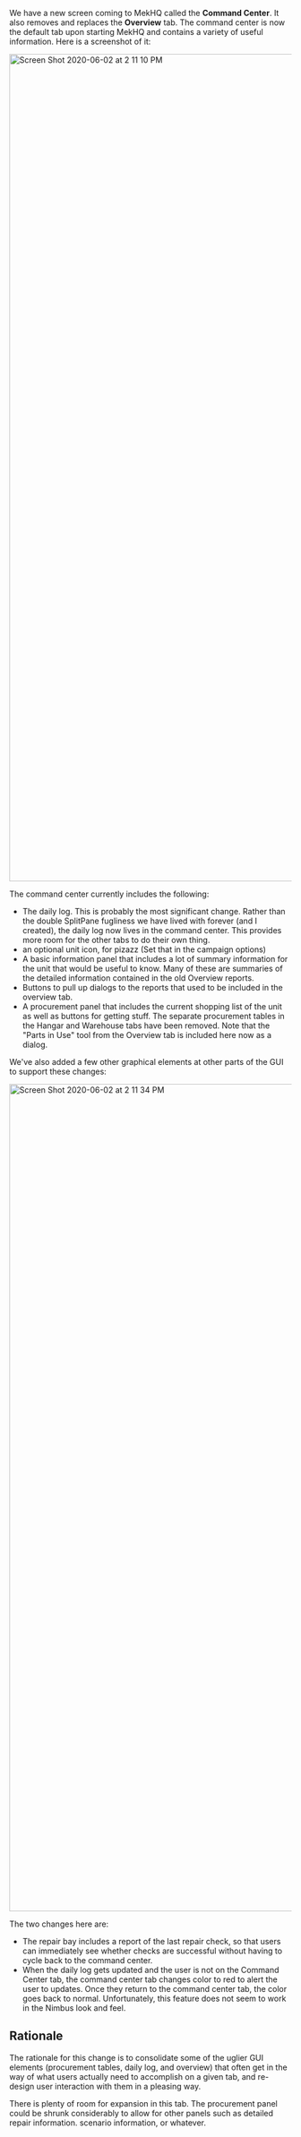 We have a new screen coming to MekHQ called the **Command Center**. It also removes and replaces the **Overview** tab. The command center is now the default tab upon starting MekHQ and contains a variety of useful information. Here is a screenshot of it:

<img width="1478" alt="Screen Shot 2020-06-02 at 2 11 10 PM" src="https://user-images.githubusercontent.com/16107446/83570645-46275f80-a4db-11ea-979b-c7d03d60565d.png">

The command center currently includes the following:
- The daily log. This is probably the most significant change. Rather than the double SplitPane fugliness we have lived with forever (and I created), the daily log now lives in the command center. This provides more room for the other tabs to do their own thing. 
- an optional unit icon, for pizazz (Set that in the campaign options)
- A basic information panel that includes a lot of summary information for the unit that would be useful to know. Many of these are summaries of the detailed information contained in the old Overview reports.
- Buttons to pull up dialogs to the reports that used to be included in the overview tab. 
- A procurement panel that includes the current shopping list of the unit as well as buttons for getting stuff. The separate procurement tables in the Hangar and Warehouse tabs have been removed. Note that the "Parts in Use" tool from the Overview tab is included here now as a dialog. 

We've also added a few other graphical elements at other parts of the GUI to support these changes:

<img width="1478" alt="Screen Shot 2020-06-02 at 2 11 34 PM" src="https://user-images.githubusercontent.com/16107446/83571101-014ff880-a4dc-11ea-89dc-8f7227e5058c.png">

The two changes here are:
- The repair bay includes a report of the last repair check, so that users can immediately see whether checks are successful without having to cycle back to the command center. 
- When the daily log gets updated and the user is not on the Command Center tab, the command center tab changes color to red to alert the user to updates. Once they return to the command center tab, the color goes back to normal. Unfortunately, this feature does not seem to work in the Nimbus look and feel. 

## Rationale
The rationale for this change is to consolidate some of the uglier GUI elements (procurement tables, daily log, and overview) that often get in the way of what users actually need to accomplish on a given tab, and re-design user interaction with them in a pleasing way. 

There is plenty of room for expansion in this tab. The procurement panel could be shrunk considerably to allow for other panels such as detailed repair information. scenario information, or whatever.
